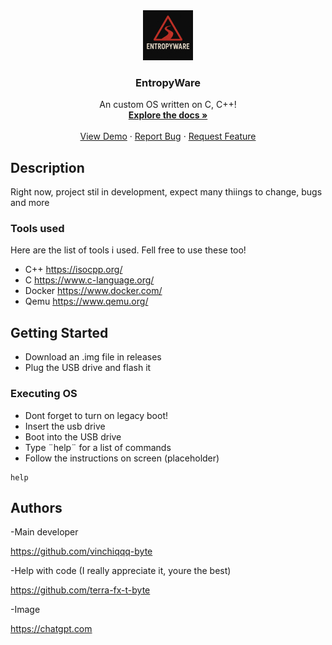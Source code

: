 <div align="center">
  <a href="https://github.com/vinchiqqq-byte/EntropyWare">
    <img src="logo.png" alt="Logo" width="80" height="80">
  </a>

  <h3 align="center">EntropyWare</h3>

  <p align="center">
    An custom OS written on C, C++!
    <br />
    <a href="https://github.com/vinchiqqq-byte/EntropyWare"><strong>Explore the docs »</strong></a>
    <br />
    <br />
    <a href="https://github.com/vinchiqqq-byte/EntropyWare">View Demo</a>
    &middot;
    <a href="https://github.com/vinchiqqq-byte/EntropyWare/issues">Report Bug</a>
    &middot;
    <a href="https://github.com/vinchiqqq-byte/EntropyWare/issues">Request Feature</a>
  </p>
</div>




## Description

Right now, project stil in development, expect many thiings to change,
bugs and more

### Tools used

Here are the list of tools i used.
Fell free to use these too!

* C++     https://isocpp.org/
* C       https://www.c-language.org/
* Docker  https://www.docker.com/
* Qemu    https://www.qemu.org/

## Getting Started

* Download an .img file in releases
* Plug the USB drive and flash it

### Executing OS

* Dont forget to turn on legacy boot!
* Insert the usb drive
* Boot into the USB drive
* Type ¨help¨ for a list of commands
* Follow the instructions on screen (placeholder)

```
help
```

## Authors

-Main developer

https://github.com/vinchiqqq-byte

-Help with code (I really appreciate it, youre the best)

https://github.com/terra-fx-t-byte

-Image

https://chatgpt.com
